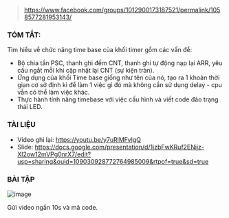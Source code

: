 > https://www.facebook.com/groups/1012900173187521/permalink/1058577281953143/

### TÓM TẮT:
Tìm hiểu về chức năng time base của khối timer gồm các vấn đề:

+ Bộ chia tần PSC, thanh ghi đếm CNT, thanh ghi tự động nạp lại ARR, yêu cầu ngắt mỗi khi cập nhật lại CNT (sự kiện tràn).
+ Ứng dụng của khối Time base giống như tên của nó, tạo ra 1 khoản thời gian cơ sở định kì để làm 1 việc gì đó mà không cần sử dụng delay - cpu vẫn có thể làm việc khác.
+ Thực hành tính năng timebase với việc cấu hình và viết code đảo trạng thái LED.

### TÀI LIỆU
+ Video ghi lại: https://youtu.be/y7uRlMFvIgQ
+ Slide: https://docs.google.com/presentation/d/1jzbFwKRuf2ENijz-Xl2ow12mVPg0nrX7/edit?usp=sharing&ouid=109030928772764985009&rtpof=true&sd=true
### BÀI TẬP
![image](https://github.com/minchangggg/Stm32/assets/125820144/a2b15090-e62d-46b5-8faa-9d9fb594b21d)

Gửi video ngắn 10s và mã code.
